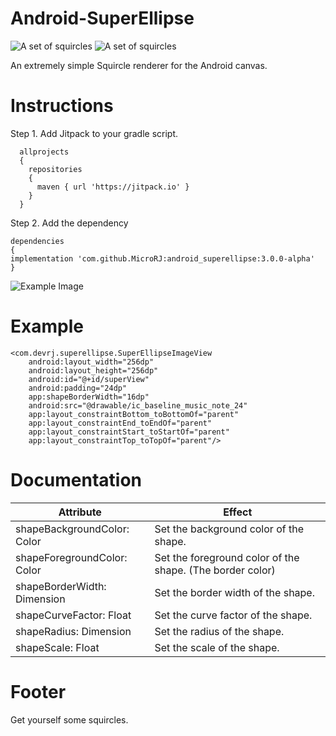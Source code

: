 # Android-SuperEllipse

![A set of squircles](https://github.com/MicroRJ/Android-Canvas-Squircle/blob/master/s_sample1.png)
![A set of squircles](https://github.com/MicroRJ/Android-Canvas-Squircle/blob/master/s_sample2.png)

An extremely simple Squircle renderer for the Android canvas.

# Instructions

Step 1. Add Jitpack to your gradle script.

      allprojects
      {
        repositories
        {
          maven { url 'https://jitpack.io' }
        }
      }

Step 2. Add the dependency

    dependencies
    {
    implementation 'com.github.MicroRJ:android_superellipse:3.0.0-alpha'
    }

![Example Image](https://github.com/MicroRJ/Android-Canvas-Squircle/blob/master/s_sample3.png)

# Example

    <com.devrj.superellipse.SuperEllipseImageView
        android:layout_width="256dp"
        android:layout_height="256dp"
        android:id="@+id/superView"
        android:padding="24dp"
        app:shapeBorderWidth="16dp"
        android:src="@drawable/ic_baseline_music_note_24"
        app:layout_constraintBottom_toBottomOf="parent"
        app:layout_constraintEnd_toEndOf="parent"
        app:layout_constraintStart_toStartOf="parent"
        app:layout_constraintTop_toTopOf="parent"/>



# Documentation
Attribute                       | Effect
--------------------------------|------------------------
shapeBackgroundColor: Color     | Set the background color of the shape.
shapeForegroundColor: Color     | Set the foreground color of the shape. (The border color)
shapeBorderWidth: Dimension     | Set the border width of the shape.
shapeCurveFactor: Float         | Set the curve factor of the shape.
shapeRadius: Dimension          | Set the radius of the shape.
shapeScale: Float               | Set the scale of the shape.



# Footer
Get yourself some squircles.


